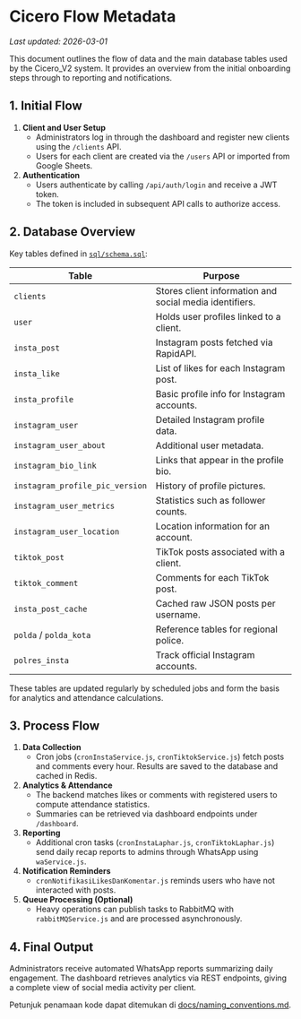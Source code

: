 # Cicero Flow Metadata
*Last updated: 2026-03-01*

This document outlines the flow of data and the main database tables used by the Cicero_V2 system. It provides an overview from the initial onboarding steps through to reporting and notifications.

## 1. Initial Flow

1. **Client and User Setup**
   - Administrators log in through the dashboard and register new clients using the `/clients` API.
   - Users for each client are created via the `/users` API or imported from Google Sheets.
2. **Authentication**
   - Users authenticate by calling `/api/auth/login` and receive a JWT token.
   - The token is included in subsequent API calls to authorize access.

## 2. Database Overview

Key tables defined in [`sql/schema.sql`](../sql/schema.sql):

| Table              | Purpose                                   |
|--------------------|-------------------------------------------|
| `clients`          | Stores client information and social media identifiers. |
| `user`             | Holds user profiles linked to a client.   |
| `insta_post`                | Instagram posts fetched via RapidAPI.     |
| `insta_like`                | List of likes for each Instagram post.    |
| `insta_profile`             | Basic profile info for Instagram accounts. |
| `instagram_user`            | Detailed Instagram profile data.          |
| `instagram_user_about`      | Additional user metadata.                 |
| `instagram_bio_link`        | Links that appear in the profile bio.     |
| `instagram_profile_pic_version` | History of profile pictures.           |
| `instagram_user_metrics`    | Statistics such as follower counts.       |
| `instagram_user_location`   | Location information for an account.      |
| `tiktok_post`               | TikTok posts associated with a client.    |
| `tiktok_comment`            | Comments for each TikTok post.            |
| `insta_post_cache`          | Cached raw JSON posts per username.       |
| `polda` / `polda_kota`      | Reference tables for regional police.     |
| `polres_insta`              | Track official Instagram accounts.        |

These tables are updated regularly by scheduled jobs and form the basis for analytics and attendance calculations.

## 3. Process Flow

1. **Data Collection**
   - Cron jobs (`cronInstaService.js`, `cronTiktokService.js`) fetch posts and comments every hour. Results are saved to the database and cached in Redis.
2. **Analytics & Attendance**
   - The backend matches likes or comments with registered users to compute attendance statistics.
   - Summaries can be retrieved via dashboard endpoints under `/dashboard`.
3. **Reporting**
   - Additional cron tasks (`cronInstaLaphar.js`, `cronTiktokLaphar.js`) send daily recap reports to admins through WhatsApp using `waService.js`.
4. **Notification Reminders**
   - `cronNotifikasiLikesDanKomentar.js` reminds users who have not interacted with posts.
5. **Queue Processing (Optional)**
   - Heavy operations can publish tasks to RabbitMQ with `rabbitMQService.js` and are processed asynchronously.

## 4. Final Output

Administrators receive automated WhatsApp reports summarizing daily engagement. The dashboard retrieves analytics via REST endpoints, giving a complete view of social media activity per client.


Petunjuk penamaan kode dapat ditemukan di [docs/naming_conventions.md](naming_conventions.md).
